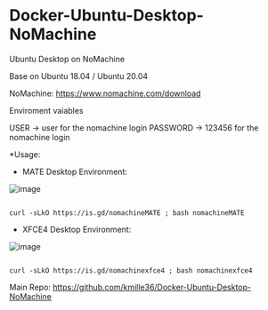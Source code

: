 # Docker-Ubuntu-Desktop-NoMachine
Ubuntu Desktop on NoMachine

Base on Ubuntu 18.04 / Ubuntu 20.04

NoMachine: https://www.nomachine.com/download

Enviroment vaiables

USER -> user for the nomachine login PASSWORD -> 123456 for the nomachine login

*Usage:

- MATE Desktop Environment:

![image](https://user-images.githubusercontent.com/58414694/149459685-27d51920-4616-4b3e-94de-2982f78f9295.png)

 ```console  

curl -sLkO https://is.gd/nomachineMATE ; bash nomachineMATE

 ```
- XFCE4 Desktop Environment:

![image](https://user-images.githubusercontent.com/58414694/149454910-33dd1c5b-bbbd-4cc8-b9b7-5b7331723034.png)

 ```console  
 
curl -sLkO https://is.gd/nomachinexfce4 ; bash nomachinexfce4

 ```

Main Repo: https://github.com/kmille36/Docker-Ubuntu-Desktop-NoMachine


